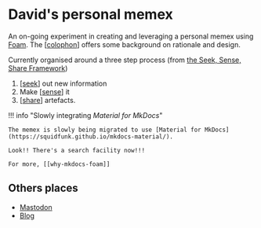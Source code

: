 <!--
 Copyright (C) 2023 David Jones
 
 This program is free software: you can redistribute it and/or modify
 it under the terms of the GNU Affero General Public License as
 published by the Free Software Foundation, either version 3 of the
 License, or (at your option) any later version.
 
 This program is distributed in the hope that it will be useful,
 but WITHOUT ANY WARRANTY; without even the implied warranty of
 MERCHANTABILITY or FITNESS FOR A PARTICULAR PURPOSE.  See the
 GNU Affero General Public License for more details.
 
 You should have received a copy of the GNU Affero General Public License
 along with this program.  If not, see <http://www.gnu.org/licenses/>.
-->

# David's personal memex

An on-going experiment in creating and leveraging a personal memex using [Foam](https://foambubble.github.io/). The [[colophon]] offers some background on rationale and design.

Currently organised around a three step process (from [the Seek, Sense, Share Framework](https://jarche.com/2014/02/the-seek-sense-share-framework/))

1. [[seek]] out new information
2. Make [[sense]] it
3. [[share]] artefacts.

!!! info "Slowly integrating _Material for MkDocs_"

    The memex is slowly being migrated to use [Material for MkDocs](https://squidfunk.github.io/mkdocs-material/). 
    
    Look!! There's a search facility now!!!

    For more, [[why-mkdocs-foam]]
    

## Others places

- <a rel="me" href="https://indieweb.social/@djplaner">Mastodon</a>
- [Blog](https://djon.es/blog)
 




[//begin]: # "Autogenerated link references for markdown compatibility"
[colophon]: colophon/colophon "Colophon"
[seek]: seek/seek "Seek"
[sense]: sense/sense "Sense"
[share]: share/share "Share"
[//end]: # "Autogenerated link references"